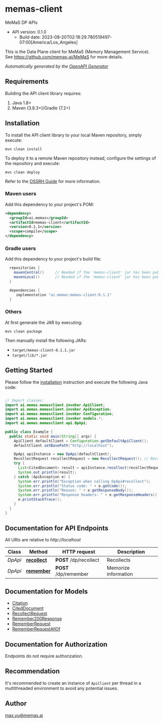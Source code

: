 # memas-client

MeMaS DP APIs
- API version: 0.1.0
  - Build date: 2023-08-20T02:18:29.780519497-07:00[America/Los_Angeles]

This is the Data Plane client for MeMaS (Memory Management Service). 
See https://github.com/memas-ai/MeMaS for more details.


*Automatically generated by the [OpenAPI Generator](https://openapi-generator.tech)*


## Requirements

Building the API client library requires:
1. Java 1.8+
2. Maven (3.8.3+)/Gradle (7.2+)

## Installation

To install the API client library to your local Maven repository, simply execute:

```shell
mvn clean install
```

To deploy it to a remote Maven repository instead, configure the settings of the repository and execute:

```shell
mvn clean deploy
```

Refer to the [OSSRH Guide](http://central.sonatype.org/pages/ossrh-guide.html) for more information.

### Maven users

Add this dependency to your project's POM:

```xml
<dependency>
  <groupId>ai.memas</groupId>
  <artifactId>memas-client</artifactId>
  <version>0.1.1</version>
  <scope>compile</scope>
</dependency>
```

### Gradle users

Add this dependency to your project's build file:

```groovy
  repositories {
    mavenCentral()     // Needed if the 'memas-client' jar has been published to maven central.
    mavenLocal()       // Needed if the 'memas-client' jar has been published to the local maven repo.
  }

  dependencies {
     implementation "ai.memas:memas-client:0.1.1"
  }
```

### Others

At first generate the JAR by executing:

```shell
mvn clean package
```

Then manually install the following JARs:

* `target/memas-client-0.1.1.jar`
* `target/lib/*.jar`

## Getting Started

Please follow the [installation](#installation) instruction and execute the following Java code:

```java

// Import classes:
import ai.memas.memasclient.invoker.ApiClient;
import ai.memas.memasclient.invoker.ApiException;
import ai.memas.memasclient.invoker.Configuration;
import ai.memas.memasclient.invoker.models.*;
import ai.memas.memasclient.api.DpApi;

public class Example {
  public static void main(String[] args) {
    ApiClient defaultClient = Configuration.getDefaultApiClient();
    defaultClient.setBasePath("http://localhost");

    DpApi apiInstance = new DpApi(defaultClient);
    RecollectRequest recollectRequest = new RecollectRequest(); // RecollectRequest | 
    try {
      List<CitedDocument> result = apiInstance.recollect(recollectRequest);
      System.out.println(result);
    } catch (ApiException e) {
      System.err.println("Exception when calling DpApi#recollect");
      System.err.println("Status code: " + e.getCode());
      System.err.println("Reason: " + e.getResponseBody());
      System.err.println("Response headers: " + e.getResponseHeaders());
      e.printStackTrace();
    }
  }
}

```

## Documentation for API Endpoints

All URIs are relative to *http://localhost*

Class | Method | HTTP request | Description
------------ | ------------- | ------------- | -------------
*DpApi* | [**recollect**](docs/DpApi.md#recollect) | **POST** /dp/recollect | Recollects
*DpApi* | [**remember**](docs/DpApi.md#remember) | **POST** /dp/remember | Memorize information


## Documentation for Models

 - [Citation](docs/Citation.md)
 - [CitedDocument](docs/CitedDocument.md)
 - [RecollectRequest](docs/RecollectRequest.md)
 - [Remember200Response](docs/Remember200Response.md)
 - [RememberRequest](docs/RememberRequest.md)
 - [RememberRequestAllOf](docs/RememberRequestAllOf.md)


<a id="documentation-for-authorization"></a>
## Documentation for Authorization

Endpoints do not require authorization.


## Recommendation

It's recommended to create an instance of `ApiClient` per thread in a multithreaded environment to avoid any potential issues.

## Author

max.yu@memas.ai

